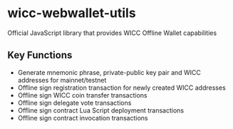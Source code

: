 # wicc-webwallet-utils
Official JavaScript library that provides WICC Offline Wallet capabilities

## Key Functions
 * Generate mnemonic phrase, private-public key pair and WICC addresses for mainnet/testnet
 * Offline sign registration transaction for newly created WICC addresses
 * Offline sign WICC coin transfer transactions
 * Offline sign delegate vote transactions
 * Offline sign contract Lua Script deployment transactions
 * Offline sign contract invocation transactions
